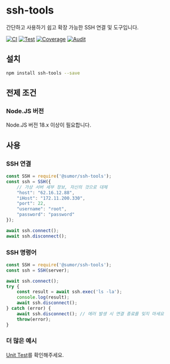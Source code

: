 # ssh-tools
간단하고 사용하기 쉽고 확장 가능한 SSH 연결 및 도구입니다.

[![CI](https://github.com/sumor-cloud/ssh-tools/actions/workflows/ci.yml/badge.svg)](https://github.com/sumor-cloud/ssh-tools/actions/workflows/ci.yml)
[![Test](https://github.com/sumor-cloud/ssh-tools/actions/workflows/ut.yml/badge.svg)](https://github.com/sumor-cloud/ssh-tools/actions/workflows/ut.yml)
[![Coverage](https://github.com/sumor-cloud/ssh-tools/actions/workflows/coverage.yml/badge.svg)](https://github.com/sumor-cloud/ssh-tools/actions/workflows/coverage.yml)
[![Audit](https://github.com/sumor-cloud/ssh-tools/actions/workflows/audit.yml/badge.svg)](https://github.com/sumor-cloud/ssh-tools/actions/workflows/audit.yml)

## 설치
```bash
npm install ssh-tools --save
```

## 전제 조건

### Node.JS 버전
Node.JS 버전 18.x 이상이 필요합니다.

## 사용

### SSH 연결
```javascript
const SSH = require('@sumor/ssh-tools');
const ssh = SSH({
    // 가상 서버 세부 정보, 자신의 것으로 대체
    "host": "62.16.12.88",
    "iHost": "172.11.200.330",
    "port": 22,
    "username": "root",
    "password": "password"
});

await ssh.connect();
await ssh.disconnect();
```

### SSH 명령어
```javascript
const SSH = require('@sumor/ssh-tools');
const ssh = SSH(server);

await ssh.connect();
try {
    const result = await ssh.exec('ls -la');
    console.log(result);
    await ssh.disconnect();
} catch (error) {
    await ssh.disconnect(); // 에러 발생 시 연결 종료를 잊지 마세요
    throw(error);
}
```

### 더 많은 예시
[Unit Test](https://github.com/sumor-cloud/ssh-tools/tree/main/test)를 확인해주세요.  
